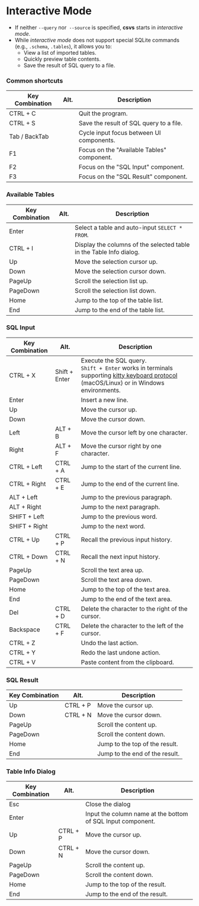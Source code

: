 # Interactive Mode

- If neither `--query` nor` --source` is specified, **csvs** starts in *interactive mode*.
- While *interactive mode* does not support special SQLite commands (e.g., `.schema`, `.tables`), it allows you to:
  - View a list of imported tables.
  - Quickly preview table contents.
  - Save the result of SQL query to a file.

### Common shortcuts

| Key Combination | Alt. | Description                                |
|-----------------|------|--------------------------------------------|
| CTRL + C        |      | Quit the program.                          |
| CTRL + S        |      | Save the result of SQL query to a file.    |
| Tab / BackTab   |      | Cycle input focus between UI components.   |
| F1              |      | Focus on the "Available Tables" component. |
| F2              |      | Focus on the "SQL Input" component.        |
| F3              |      | Focus on the "SQL Result" component.       |

### Available Tables

| Key Combination | Alt. | Description                                                         |
|-----------------|------|---------------------------------------------------------------------|
| Enter           |      | Select a table and auto-input `SELECT * FROM`.                      |
| CTRL + I        |      | Display the columns of the selected table in the Table Info dialog. |
| Up              |      | Move the selection cursor up.                                       |
| Down            |      | Move the selection cursor down.                                     |
| PageUp          |      | Scroll the selection list up.                                       |
| PageDown        |      | Scroll the selection list down.                                     |
| Home            |      | Jump to the top of the table list.                                  |
| End             |      | Jump to the end of the table list.                                  |

### SQL Input

| Key Combination | Alt.          | Description                                                                                                                                                                                     |
|-----------------|---------------|-------------------------------------------------------------------------------------------------------------------------------------------------------------------------------------------------|
| CTRL + X        | Shift + Enter | Execute the SQL query.<br>`Shift + Enter` works in terminals supporting [kitty keyboard protocol](https://sw.kovidgoyal.net/kitty/keyboard-protocol/) (macOS/Linux) or in Windows environments. |
| Enter           |               | Insert a new line.                                                                                                                                                                              |
| Up              |               | Move the cursor up.                                                                                                                                                                             |
| Down            |               | Move the cursor down.                                                                                                                                                                           |
| Left            | ALT + B       | Move the cursor left by one character.                                                                                                                                                          |
| Right           | ALT + F       | Move the cursor right by one character.                                                                                                                                                         |
| CTRL + Left     | CTRL + A      | Jump to the start of the current line.                                                                                                                                                          |
| CTRL + Right    | CTRL + E      | Jump to the end of the current line.                                                                                                                                                            |
| ALT + Left      |               | Jump to the previous paragraph.                                                                                                                                                                 |
| ALT + Right     |               | Jump to the next paragraph.                                                                                                                                                                     |
| SHIFT + Left    |               | Jump to the previous word.                                                                                                                                                                      |
| SHIFT + Right   |               | Jump to the next word.                                                                                                                                                                          |
| CTRL + Up       | CTRL + P      | Recall the previous input history.                                                                                                                                                              |
| CTRL + Down     | CTRL + N      | Recall the next input history.                                                                                                                                                                  |
| PageUp          |               | Scroll the text area up.                                                                                                                                                                        |
| PageDown        |               | Scroll the text area down.                                                                                                                                                                      |
| Home            |               | Jump to the top of the text area.                                                                                                                                                               |
| End             |               | Jump to the end of the text area.                                                                                                                                                               |
| Del             | CTRL + D      | Delete the character to the right of the cursor.                                                                                                                                                |
| Backspace       | CTRL + F      | Delete the character to the left of the cursor.                                                                                                                                                 |
| CTRL + Z        |               | Undo the last action.                                                                                                                                                                           |
| CTRL + Y        |               | Redo the last undone action.                                                                                                                                                                    |
| CTRL + V        |               | Paste content from the clipboard.                                                                                                                                                               |

### SQL Result

| Key Combination | Alt.     | Description                    |
|-----------------|----------|--------------------------------|
| Up              | CTRL + P | Move the cursor up.            |
| Down            | CTRL + N | Move the cursor down.          |
| PageUp          |          | Scroll the content up.         |
| PageDown        |          | Scroll the content down.       |
| Home            |          | Jump to the top of the result. |
| End             |          | Jump to the end of the result. |

### Table Info Dialog

| Key Combination | Alt.     | Description                                                 |
|-----------------|----------|-------------------------------------------------------------|
| Esc             |          | Close the dialog                                            |
| Enter           |          | Input the column name at the bottom of SQL Input component. |
| Up              | CTRL + P | Move the cursor up.                                         |
| Down            | CTRL + N | Move the cursor down.                                       |
| PageUp          |          | Scroll the content up.                                      |
| PageDown        |          | Scroll the content down.                                    |
| Home            |          | Jump to the top of the result.                              |
| End             |          | Jump to the end of the result.                              |
